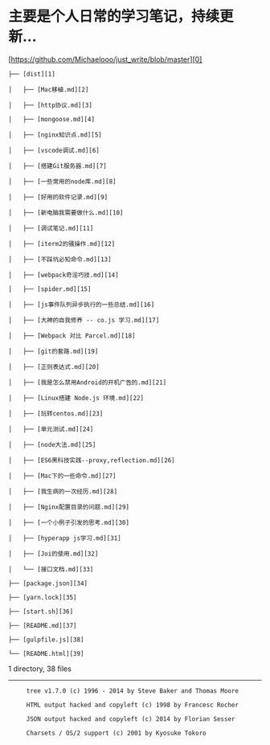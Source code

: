# 主要是个人日常的学习笔记，持续更新...

[https://github.com/Michaelooo/just_write/blob/master][0]  

	├── [dist][1]  

	│   ├── [Mac移植.md][2]  

	│   ├── [http协议.md][3]  

	│   ├── [mongoose.md][4]  

	│   ├── [nginx知识点.md][5]  

	│   ├── [vscode调试.md][6]  

	│   ├── [搭建Git服务器.md][7]  

	│   ├── [一些常用的node库.md][8]  

	│   ├── [好用的软件记录.md][9]  

	│   ├── [新电脑我需要做什么.md][10]  

	│   ├── [调试笔记.md][11]  

	│   ├── [iterm2的骚操作.md][12]  

	│   ├── [不踩坑必知命令.md][13]  

	│   ├── [webpack奇淫巧技.md][14]  

	│   ├── [spider.md][15]  

	│   ├── [js事件队列异步执行的一些总结.md][16]  

	│   ├── [大神的自我修养 -- co.js 学习.md][17]  

	│   ├── [Webpack 对比 Parcel.md][18]  

	│   ├── [git的套路.md][19]  

	│   ├── [正则表达式.md][20]  

	│   ├── [我是怎么禁用Android的开机广告的.md][21]  

	│   ├── [Linux搭建 Node.js 环境.md][22]  

	│   ├── [玩转centos.md][23]  

	│   ├── [单元测试.md][24]  

	│   ├── [node大法.md][25]  

	│   ├── [ES6黑科技实践--proxy,reflection.md][26]  

	│   ├── [Mac下的一些命令.md][27]  

	│   ├── [我生病的一次经历.md][28]  

	│   ├── [Nginx配置目录的问题.md][29]  

	│   ├── [一个小例子引发的思考.md][30]  

	│   ├── [hyperapp js学习.md][31]  

	│   ├── [Joi的使用.md][32]  

	│   └── [接口文档.md][33]  

	├── [package.json][34]  

	├── [yarn.lock][35]  

	├── [start.sh][36]  

	├── [README.md][37]  

	├── [gulpfile.js][38]  

	└── [README.html][39]  
  
  




1 directory, 38 files
	  
  


---




		 tree v1.7.0 (c) 1996 - 2014 by Steve Baker and Thomas Moore   

		 HTML output hacked and copyleft (c) 1998 by Francesc Rocher   

		 JSON output hacked and copyleft (c) 2014 by Florian Sesser   

		 Charsets / OS/2 support (c) 2001 by Kyosuke Tokoro
	
[0]: https://github.com/Michaelooo/just_write/blob/master
[1]: https://github.com/Michaelooo/just_write/blob/master/dist/
[2]: https://github.com/Michaelooo/just_write/blob/master/dist/Mac%E7%A7%BB%E6%A4%8D.md
[3]: https://github.com/Michaelooo/just_write/blob/master/dist/http%E5%8D%8F%E8%AE%AE.md
[4]: https://github.com/Michaelooo/just_write/blob/master/dist/mongoose.md
[5]: https://github.com/Michaelooo/just_write/blob/master/dist/nginx%E7%9F%A5%E8%AF%86%E7%82%B9.md
[6]: https://github.com/Michaelooo/just_write/blob/master/dist/vscode%E8%B0%83%E8%AF%95.md
[7]: https://github.com/Michaelooo/just_write/blob/master/dist/%E6%90%AD%E5%BB%BAGit%E6%9C%8D%E5%8A%A1%E5%99%A8.md
[8]: https://github.com/Michaelooo/just_write/blob/master/dist/%E4%B8%80%E4%BA%9B%E5%B8%B8%E7%94%A8%E7%9A%84node%E5%BA%93.md
[9]: https://github.com/Michaelooo/just_write/blob/master/dist/%E5%A5%BD%E7%94%A8%E7%9A%84%E8%BD%AF%E4%BB%B6%E8%AE%B0%E5%BD%95.md
[10]: https://github.com/Michaelooo/just_write/blob/master/dist/%E6%96%B0%E7%94%B5%E8%84%91%E6%88%91%E9%9C%80%E8%A6%81%E5%81%9A%E4%BB%80%E4%B9%88.md
[11]: https://github.com/Michaelooo/just_write/blob/master/dist/%E8%B0%83%E8%AF%95%E7%AC%94%E8%AE%B0.md
[12]: https://github.com/Michaelooo/just_write/blob/master/dist/iterm2%E7%9A%84%E9%AA%9A%E6%93%8D%E4%BD%9C.md
[13]: https://github.com/Michaelooo/just_write/blob/master/dist/%E4%B8%8D%E8%B8%A9%E5%9D%91%E5%BF%85%E7%9F%A5%E5%91%BD%E4%BB%A4.md
[14]: https://github.com/Michaelooo/just_write/blob/master/dist/webpack%E5%A5%87%E6%B7%AB%E5%B7%A7%E6%8A%80.md
[15]: https://github.com/Michaelooo/just_write/blob/master/dist/spider.md
[16]: https://github.com/Michaelooo/just_write/blob/master/dist/js%E4%BA%8B%E4%BB%B6%E9%98%9F%E5%88%97%E5%BC%82%E6%AD%A5%E6%89%A7%E8%A1%8C%E7%9A%84%E4%B8%80%E4%BA%9B%E6%80%BB%E7%BB%93.md
[17]: https://github.com/Michaelooo/just_write/blob/master/dist/%E5%A4%A7%E7%A5%9E%E7%9A%84%E8%87%AA%E6%88%91%E4%BF%AE%E5%85%BB%20--%20co.js%20%E5%AD%A6%E4%B9%A0.md
[18]: https://github.com/Michaelooo/just_write/blob/master/dist/Webpack%20%E5%AF%B9%E6%AF%94%20Parcel.md
[19]: https://github.com/Michaelooo/just_write/blob/master/dist/git%E7%9A%84%E5%A5%97%E8%B7%AF.md
[20]: https://github.com/Michaelooo/just_write/blob/master/dist/%E6%AD%A3%E5%88%99%E8%A1%A8%E8%BE%BE%E5%BC%8F.md
[21]: https://github.com/Michaelooo/just_write/blob/master/dist/%E6%88%91%E6%98%AF%E6%80%8E%E4%B9%88%E7%A6%81%E7%94%A8Android%E7%9A%84%E5%BC%80%E6%9C%BA%E5%B9%BF%E5%91%8A%E7%9A%84.md
[22]: https://github.com/Michaelooo/just_write/blob/master/dist/Linux%E6%90%AD%E5%BB%BA%20Node.js%20%E7%8E%AF%E5%A2%83.md
[23]: https://github.com/Michaelooo/just_write/blob/master/dist/%E7%8E%A9%E8%BD%ACcentos.md
[24]: https://github.com/Michaelooo/just_write/blob/master/dist/%E5%8D%95%E5%85%83%E6%B5%8B%E8%AF%95.md
[25]: https://github.com/Michaelooo/just_write/blob/master/dist/node%E5%A4%A7%E6%B3%95.md
[26]: https://github.com/Michaelooo/just_write/blob/master/dist/ES6%E9%BB%91%E7%A7%91%E6%8A%80%E5%AE%9E%E8%B7%B5--proxy,reflection.md
[27]: https://github.com/Michaelooo/just_write/blob/master/dist/Mac%E4%B8%8B%E7%9A%84%E4%B8%80%E4%BA%9B%E5%91%BD%E4%BB%A4.md
[28]: https://github.com/Michaelooo/just_write/blob/master/dist/%E6%88%91%E7%94%9F%E7%97%85%E7%9A%84%E4%B8%80%E6%AC%A1%E7%BB%8F%E5%8E%86.md
[29]: https://github.com/Michaelooo/just_write/blob/master/dist/Nginx%E9%85%8D%E7%BD%AE%E7%9B%AE%E5%BD%95%E7%9A%84%E9%97%AE%E9%A2%98.md
[30]: https://github.com/Michaelooo/just_write/blob/master/dist/%E4%B8%80%E4%B8%AA%E5%B0%8F%E4%BE%8B%E5%AD%90%E5%BC%95%E5%8F%91%E7%9A%84%E6%80%9D%E8%80%83.md
[31]: https://github.com/Michaelooo/just_write/blob/master/dist/hyperapp%20js%E5%AD%A6%E4%B9%A0.md
[32]: https://github.com/Michaelooo/just_write/blob/master/dist/Joi%E7%9A%84%E4%BD%BF%E7%94%A8.md
[33]: https://github.com/Michaelooo/just_write/blob/master/dist/%E6%8E%A5%E5%8F%A3%E6%96%87%E6%A1%A3.md
[34]: https://github.com/Michaelooo/just_write/blob/master/package.json
[35]: https://github.com/Michaelooo/just_write/blob/master/yarn.lock
[36]: https://github.com/Michaelooo/just_write/blob/master/start.sh
[37]: https://github.com/Michaelooo/just_write/blob/master/README.md
[38]: https://github.com/Michaelooo/just_write/blob/master/gulpfile.js
[39]: https://github.com/Michaelooo/just_write/blob/master/README.html